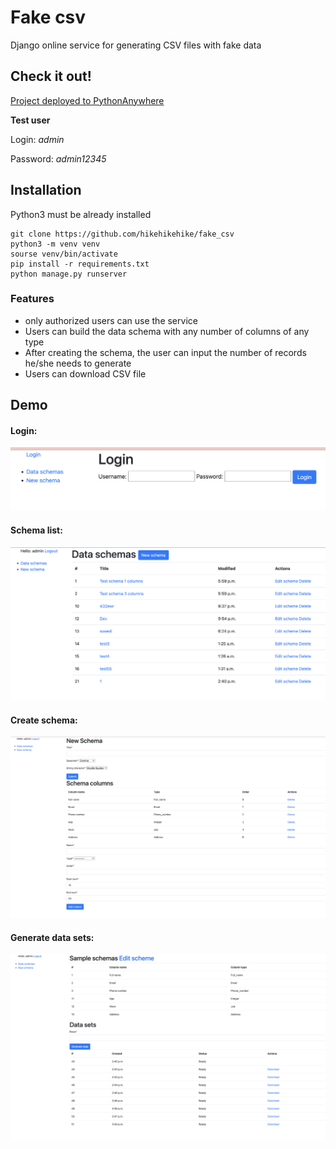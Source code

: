 # Fake csv

Django online service for generating CSV files with fake data

## Check it out!

[Project deployed to PythonAnywhere](http://hikehikehike.pythonanywhere.com/)

**Test user**

Login: _admin_

Password: _admin12345_

## Installation

Python3 must be already installed

```shell
git clone https://github.com/hikehikehike/fake_csv
python3 -m venv venv
sourse venv/bin/activate
pip install -r requirements.txt
python manage.py runserver
```

### Features

* only authorized users can use the service
* Users can build the data schema with any number of columns of any type
* After creating the schema, the user can input the number of records he/she needs to generate
* Users can download CSV file


## Demo

#### Login:

![login](demo_image/login.png)

#### Schema list:

![Schema list](demo_image/schema_list.png)

#### Create schema:

![Create schema](demo_image/new_schema.png)

#### Generate data sets:

![Generate data sets](demo_image/generate_data.png)

